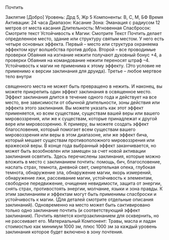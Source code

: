 
Почтить

Заклятие [Добро]
Уровень: Дрд 5, Жр 5
Компоненты: В, С, М, БФ
Время Активации: 24 часа
Диапазон: Касание
Зона: Эманация с радиусом 12 метров от
места касания
Длительность: Мгновенная
Спасбросок: Смотрите текст
Устойчивость к Магии: Смотрите Текст
Почтить делает определенное место,
здание или структуру святым местом. У
него есть четыре основных эффекта.
Первый – место или структура охраняема эффектом круг волшебства против добра.
Второй – все проводимые проверки
Обаяния на изгнание нежити получают
духовный бонус +4, а проверки Обаяния на командование нежити переносят
штраф –4. Устойчивость к магии не
применима к этому эффекту. (Это условие не применимо к версии заклинания
для друида).
Третье – любое мертвое тело внутри

священного места не может быть превращено в нежить.
И наконец, вы можете прикрепить
один эффект заклинания в освященное место. Эффект заклинания длится
в течение одного года и действует на
все место, вне зависимости от обычной длительности, зоны действия или
эффекта этого заклинания. Вы можете
указать как этот эффект применяется,
ко всем существам, существам вашей
веры или вашего мировоззрения, или
же к существам, которые принадлежат
к другой вере или мировоззрению. К
примеру, вы можете создать эффект
благословения, который помогает всем
существам вашего мировоззрения или
веры в этом диапазоне, или же эффект
бича, который мешает существам противоположного мировоззрения или вражеской веры. В конце года выбранный
эффект заканчивается, но может быть
возобновлен или замещен за счет новой
активации заклинания освятить.
Здесь перечислены заклинания, которые можно вложить в место с заклинанием почтить: помощь, бич, благословение, наслать страх, темнота, дневной
свет, смертельная опека, глубокая темнота, обнаружение зла, обнаружение
магии, якорь измерений, обнаружение
лжи, рассеивание магии, устойчивость
к элементам, свободное передвижение,
очищение невидимости, защита от
энергии, снять страх, противостоять
энергии, молчание, языки и зона правды.
К этим заклинаниям и эффектам могут
быть применимы спасброски и устойчивость к магии. (Для деталей смотрите
отдельные описания заклинаний).
Одновременно на место может быть
сактивировано только одно заклинание
почтить (и соответствующий эффект
заклинания).
Почтить является контрзаклинанием
для осквернить, но не рассеивает его.
Материальный Компонент: Травы,
масла и ладан стоимостью как минимум
1000 зм, плюс 1000 зм за каждый уровень заклинания которое будет включено в зону почтения.